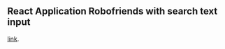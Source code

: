## React Application Robofriends with search text input

[link](https://github.com/facebook/create-react-app).
